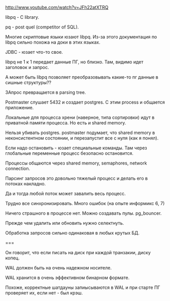 http://www.youtube.com/watch?v=JFh22atXTRQ

libpq  - C library.

pq - post quel (competitor of SQL).

Многие скриптовые языки юзают libpq.
Из-за этого документация по libpq сильно похожа
на доки в этих языках.

JDBC - юзает что-то свое.

libpq не 1 к 1 передает данные ПГ, но близко.
Там, видимо идет заголовок и запрос.

А может быть libpq позволяет преобразовывать какие-то
пг данные в сишные структуры??


ЗАпрос превращается в parsing tree.

Postmaster слушает 5432 и создает postgres.
С этим process и общается приложение.

Локальные для процесса хрени (наверное, типа сортировки)
идут в приватной памяти процесса.
Но есть и shared memory.

Нельзя убивать postgres.
postmaster подумает, что shared memory в неконсистентном
состоянии, и перезапустит все с нуля (как я понял).

Если надо остановить - юзает специальные команды.
Там через глобальные переменные процесс безопасно остановится.

Процессы общаются через shared memory, semaphores,
network connection.

Парсинг запросов это довольно тяжелый процесс и
делать его в потоках накладно.

Да и тогда любой поток может завалить весь процесс.

Трудно все синхронизировать.
Много ошибок (на опыте информикс 6, 7)

Ничего страшного в процессе нет.
Можно создавать пулы.
pg_bouncer.



Прежде чем удалить или обновить нужно селектнуть.


Обработка запросов сильно одинаковая в любых крутых БД.

===

Он говорит, что если писать на диск при каждой транзакии,
диску копец.

WAL должен быть на очень надежном носителе.

WAL хранится в очень эффективном бинарном формате.

Похоже, корректные шатдауны запиысываются в WAL
и при старте ПГ проверяет их, если нет - был крэш.


















